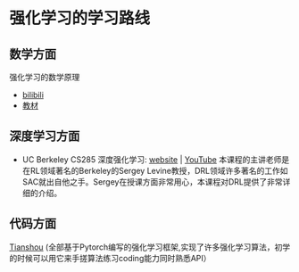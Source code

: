 # 强化学习的学习路线

## 数学方面

强化学习的数学原理

* [bilibili](https://space.bilibili.com/2044042934)
* [教材](https://github.com/MathFoundationRL/Book-Mathematical-Foundation-of-Reinforcement-Learning)

## 深度学习方面

* UC Berkeley CS285 深度强化学习: [website](https://rail.eecs.berkeley.edu/deeprlcourse/) | [YouTube](https://www.youtube.com/playlist?list=PL_iWQOsE6TfVYGEGiAOMaOzzv41Jfm_Ps) 本课程的主讲老师是在RL领域著名的Berkeley的Sergey Levine教授，DRL领域许多著名的工作如SAC就出自他之手。Sergey在授课方面非常用心，本课程对DRL提供了非常详细的介绍。

## 代码方面

[Tianshou](https://tianshou.org/en/stable/index.html) (全部基于Pytorch编写的强化学习框架,实现了许多强化学习算法，初学的时候可以用它来手搓算法练习coding能力同时熟悉API）
